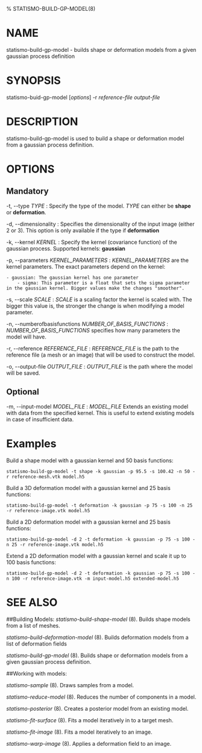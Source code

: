 % STATISMO-BUILD-GP-MODEL(8)

# NAME

statismo-build-gp-model - builds shape or deformation models from a given gaussian process definition

# SYNOPSIS

statismo-buid-gp-model [*options*] -r *reference-file* *output-file*

# DESCRIPTION

statismo-build-gp-model is used to build a shape or deformation model from a gaussian process definition.

# OPTIONS
## Mandatory

-t, \--type *TYPE*
:	Specify the type of the model. *TYPE* can either be **shape** or **deformation**.

-d, \--dimensionality 
:	Specifies the dimensionality of the input image (either 2 or 3). This option is only available if the type if **deformation**

-k, \--kernel *KERNEL* 
:	Specify the kernel (covariance function) of the gaussian process.
   Supported kernels: **gaussian**

-p, \--parameters *KERNEL_PARAMETERS*
:	*KERNEL_PARAMETERS* are the kernel parameters. The exact parameters depend on the kernel:

	- gaussian: The gaussian kernel has one parameter
		- sigma: This parameter is a float that sets the sigma parameter in the gaussian kernel. Bigger values make the changes "smoother".

<!-- 
	- kernel with 2 parameters: this is an example for man writing purposes and is commented out
		- param1: float of some sort
		- param2 boolean of some sort
-->
	
-s, \--scale *SCALE* 
:	*SCALE* is a scaling factor the kernel is scaled with. The bigger this value is, the stronger the change is when modifying a model parameter.

-n, \--numberofbasisfunctions *NUMBER_OF_BASIS_FUNCTIONS* 
:	*NUMBER_OF_BASIS_FUNCTIONS*  specifies how many parameters the model will have.

-r, \--reference *REFERENCE_FILE*
:	*REFERENCE_FILE* is the path to the reference file (a mesh or an image) that will be used to construct the model.

-o, \--output-file *OUTPUT_FILE*
:	*OUTPUT_FILE* is the path where the model will be saved.

## Optional

-m, \--input-model *MODEL_FILE*
:	*MODEL_FILE* Extends an existing model with data from the specified kernel. This is useful to extend existing models in case of insufficient data.


# Examples 

Build a shape model with a gaussian kernel and 50 basis functions:

    statismo-build-gp-model -t shape -k gaussian -p 95.5 -s 100.42 -n 50 -r reference-mesh.vtk model.h5

Build a 3D deformation model with a gaussian kernel and 25 basis functions:

    statismo-build-gp-model -t deformation -k gaussian -p 75 -s 100 -n 25 -r reference-image.vtk model.h5

Build a 2D deformation model with a gaussian kernel and 25 basis functions:

    statismo-build-gp-model -d 2 -t deformation -k gaussian -p 75 -s 100 -n 25 -r reference-image.vtk model.h5

Extend a 2D deformation model with a gaussian kernel and scale it up to 100 basis functions:

    statismo-build-gp-model -d 2 -t deformation -k gaussian -p 75 -s 100 -n 100 -r reference-image.vtk -m input-model.h5 extended-model.h5

<!-- 
Build a shape model with a multi-parameter kernel and 50 basis functions: (this is an example on how to use multiple kernel parameters for future documentation writers)

    statismo-build-gp-model -t shape -k multi-parameter[float,bool,int] -p 5.12 true -99 -s 100 -n 50 -r reference-mesh.vtk model.h5
	
--> 

# SEE ALSO

##Building Models:
*statismo-build-shape-model* (8).
Builds shape models from a list of meshes.

*statismo-build-deformation-model* (8).
Builds deformation models from a list of deformation fields

*statismo-build-gp-model* (8).
Builds shape or deformation models from a given gaussian process definition.

##Working with models:

*statismo-sample* (8).
Draws samples from a model.

*statismo-reduce-model* (8).
Reduces the number of components in a model.

*statismo-posterior* (8).
Creates a posterior model from an existing model.

*statismo-fit-surface* (8).
Fits a model iteratively in to a target mesh.

*statismo-fit-image* (8).
Fits a model iteratively to an image.

*statismo-warp-image* (8).
Applies a deformation field to an image.